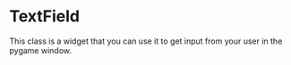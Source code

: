 # TextField

This class is a widget that you can use it to get input from your user in the pygame window.
